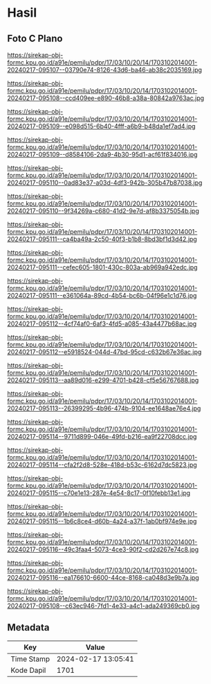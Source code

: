 # Hasil

## Foto C Plano

https://sirekap-obj-formc.kpu.go.id/a91e/pemilu/pdpr/17/03/10/20/14/1703102014001-20240217-095107--03790e74-8126-43d6-ba46-ab38c2035169.jpg

https://sirekap-obj-formc.kpu.go.id/a91e/pemilu/pdpr/17/03/10/20/14/1703102014001-20240217-095108--ccd409ee-e890-46b8-a38a-80842a9763ac.jpg

https://sirekap-obj-formc.kpu.go.id/a91e/pemilu/pdpr/17/03/10/20/14/1703102014001-20240217-095109--e098d515-6b40-4fff-a6b9-b48da1ef7ad4.jpg

https://sirekap-obj-formc.kpu.go.id/a91e/pemilu/pdpr/17/03/10/20/14/1703102014001-20240217-095109--d8584106-2da9-4b30-95d1-acf61f834016.jpg

https://sirekap-obj-formc.kpu.go.id/a91e/pemilu/pdpr/17/03/10/20/14/1703102014001-20240217-095110--0ad83e37-a03d-4df3-942b-305b47b87038.jpg

https://sirekap-obj-formc.kpu.go.id/a91e/pemilu/pdpr/17/03/10/20/14/1703102014001-20240217-095110--9f34269a-c680-41d2-9e7d-af8b3375054b.jpg

https://sirekap-obj-formc.kpu.go.id/a91e/pemilu/pdpr/17/03/10/20/14/1703102014001-20240217-095111--ca4ba49a-2c50-40f3-b1b8-8bd3bf1d3d42.jpg

https://sirekap-obj-formc.kpu.go.id/a91e/pemilu/pdpr/17/03/10/20/14/1703102014001-20240217-095111--cefec605-1801-430c-803a-ab969a942edc.jpg

https://sirekap-obj-formc.kpu.go.id/a91e/pemilu/pdpr/17/03/10/20/14/1703102014001-20240217-095111--e361064a-89cd-4b54-bc6b-04f96e1c1d76.jpg

https://sirekap-obj-formc.kpu.go.id/a91e/pemilu/pdpr/17/03/10/20/14/1703102014001-20240217-095112--4cf74af0-6af3-4fd5-a085-43a4477b68ac.jpg

https://sirekap-obj-formc.kpu.go.id/a91e/pemilu/pdpr/17/03/10/20/14/1703102014001-20240217-095112--e5918524-044d-47bd-95cd-c632b67e36ac.jpg

https://sirekap-obj-formc.kpu.go.id/a91e/pemilu/pdpr/17/03/10/20/14/1703102014001-20240217-095113--aa89d016-e299-4701-b428-cf5e56767688.jpg

https://sirekap-obj-formc.kpu.go.id/a91e/pemilu/pdpr/17/03/10/20/14/1703102014001-20240217-095113--26399295-4b96-474b-9104-ee1648ae76e4.jpg

https://sirekap-obj-formc.kpu.go.id/a91e/pemilu/pdpr/17/03/10/20/14/1703102014001-20240217-095114--9711d899-046e-49fd-b216-ea9f22708dcc.jpg

https://sirekap-obj-formc.kpu.go.id/a91e/pemilu/pdpr/17/03/10/20/14/1703102014001-20240217-095114--cfa2f2d8-528e-418d-b53c-6162d7dc5823.jpg

https://sirekap-obj-formc.kpu.go.id/a91e/pemilu/pdpr/17/03/10/20/14/1703102014001-20240217-095115--c70e1e13-287e-4e54-8c17-0f10febb13e1.jpg

https://sirekap-obj-formc.kpu.go.id/a91e/pemilu/pdpr/17/03/10/20/14/1703102014001-20240217-095115--1b6c8ce4-d60b-4a24-a37f-1ab0bf974e9e.jpg

https://sirekap-obj-formc.kpu.go.id/a91e/pemilu/pdpr/17/03/10/20/14/1703102014001-20240217-095116--49c3faa4-5073-4ce3-90f2-cd2d267e74c8.jpg

https://sirekap-obj-formc.kpu.go.id/a91e/pemilu/pdpr/17/03/10/20/14/1703102014001-20240217-095116--ea176610-6600-44ce-8168-ca048d3e9b7a.jpg

https://sirekap-obj-formc.kpu.go.id/a91e/pemilu/pdpr/17/03/10/20/14/1703102014001-20240217-095108--c63ec946-7fd1-4e33-a4c1-ada249369cb0.jpg


## Metadata

| Key        | Value               |
| ---------- | ------------------- |
| Time Stamp | 2024-02-17 13:05:41 |
| Kode Dapil | 1701                |



